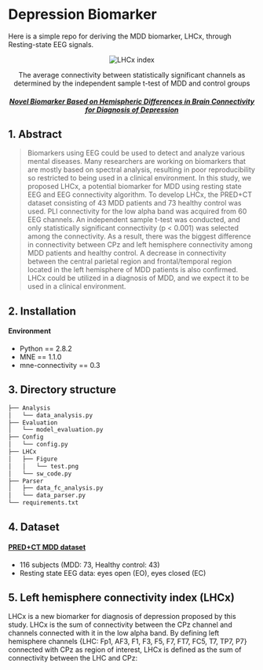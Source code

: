 # Depression Biomarker

Here is a simple repo for deriving the MDD biomarker, LHCx, through Resting-state EEG signals.

<div align=center>

![LHCx index](https://github.com/Junsu0213/Depression_Biomarker/assets/128777619/543e650a-fc7a-423f-90f5-e610d3bf7f99)

The average connectivity between statistically significant channels as determined by the independent sample t-test of MDD and control groups

##### [Novel Biomarker Based on Hemispheric Differences in Brain Connectivity for Diagnosis of Depression](https://ieeexplore.ieee.org/abstract/document/9954764?casa_token=h4JNQwpbwTcAAAAA:xqsk_gMjWYUeT8ewn4leD6UGmjs2CqABEJxZRFV-JrtGdm7ehkpRRiaKkayGUrSF-G8hUlI)

</div>

## 1. Abstract
> Biomarkers using EEG could be used to detect and analyze various mental diseases. Many researchers are working on biomarkers that are mostly based on spectral analysis, resulting in poor reproducibility so restricted to being used in a clinical environment. In this study, we proposed LHCx, a potential biomarker for MDD using resting state EEG and EEG connectivity algorithm. To develop LHCx, the PRED+CT dataset consisting of 43 MDD patients and 73 healthy control was used. PLI connectivity for the low alpha band was acquired from 60 EEG channels. An independent sample t-test was conducted, and only statistically significant connectivity (p < 0.001) was selected among the connectivity. As a result, there was the biggest difference in connectivity between CPz and left hemisphere connectivity among MDD patients and healthy control. A decrease in connectivity between the central parietal region and frontal/temporal region located in the left hemisphere of MDD patients is also confirmed. LHCx could be utilized in a diagnosis of MDD, and we expect it to be used in a clinical environment.


## 2. Installation

#### Environment
* Python == 2.8.2
* MNE == 1.1.0
* mne-connectivity == 0.3


## 3. Directory structure
```bash
├── Analysis
│   └── data_analysis.py
├── Evaluation
│   └── model_evaluation.py
├── Config
│   └── config.py
├── LHCx
│   ├── Figure
│   │   └── test.png
│   └── sw_code.py
├── Parser
│   ├── data_fc_analysis.py
│   └── data_parser.py
└── requirements.txt
```

## 4. Dataset

#### [PRED+CT MDD dataset](http://predict.cs.unm.edu/)
* 116 subjects (MDD: 73, Healthy control: 43)
* Resting state EEG data: eyes open (EO), eyes closed (EC)

## 5. Left hemisphere connectivity index (LHCx)
LHCx is a new biomarker for diagnosis of depression proposed by this study. LHCx is the sum of connectivity between the CPz channel and channels connected with it in the low alpha band. By defining left hemisphere channels {LHC: Fp1, AF3, F1, F3, F5, F7, FT7, FC5, T7, TP7, P7} connected with CPz as region of interest, LHCx is defined as the sum of connectivity between the LHC and CPz:
